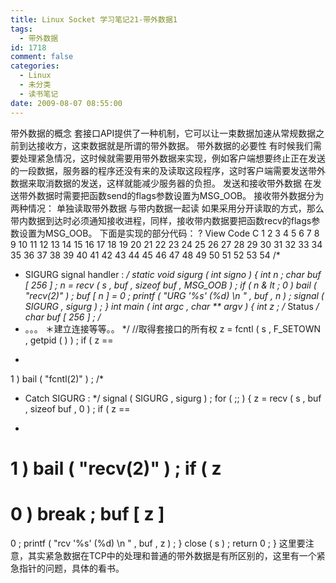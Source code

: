 ```yaml
---
title: Linux Socket 学习笔记21-带外数据1
tags:
  - 带外数据
id: 1718
comment: false
categories:
  - Linux
  - 未分类
  - 读书笔记
date: 2009-08-07 08:55:00
---
```


带外数据的概念
套接口API提供了一种机制，它可以让一束数据加速从常规数据之前到达接收方，这束数据就是所谓的带外数据。
带外数据的必要性
有时候我们需要处理紧急情况，这时候就需要用带外数据来实现，例如客户端想要终止正在发送的一段数据，服务器的程序还没有来的及读取这段程序，这时客户端需要发送带外数据来取消数据的发送，这样就能减少服务器的负担。
发送和接收带外数据
在发送带外数据时需要把函数send的flags参数设置为MSG_OOB。
接收带外数据分为两种情况：
单独读取带外数据
与带内数据一起读
如果采用分开读取的方式，那么带内数据到达时必须通知接收进程，同样，接收带内数据要把函数recv的flags参数设置为MSG_OOB。
下面是实现的部分代码：
?
View Code
C
1
2
3
4
5
6
7
8
9
10
11
12
13
14
15
16
17
18
19
20
21
22
23
24
25
26
27
28
29
30
31
32
33
34
35
36
37
38
39
40
41
42
43
44
45
46
47
48
49
50
51
52
53
54
/*
* SIGURG signal handler :
*/
static
void
sigurg
(
int
signo
)
{
int
n
;
char
buf
[
256
]
;
n
=
recv
(
s
,
buf
,
sizeof
buf
,
MSG_OOB
)
;
if
(
n
&
lt
;
0
)
bail
(
"recv(2)"
)
;
buf
[
n
]
=
0
;
printf
(
"URG '%s' (%d)
\n
"
,
buf
,
n
)
;
signal
(
SIGURG
,
sigurg
)
;
}
int
main
(
int
argc
,
char
**
argv
)
{
int
z
;
/* Status */
char
buf
[
256
]
;
/*
* 。。。
＊建立连接等等。。
*/
//取得套接口的所有权
z
=
fcntl
(
s
,
F_SETOWN
,
getpid
(
)
)
;
if
(
z
==
-
1
)
bail
(
"fcntl(2)"
)
;
/*
* Catch SIGURG :
*/
signal
(
SIGURG
,
sigurg
)
;
for
(
;;
)
{
z
=
recv
(
s
,
buf
,
sizeof
buf
,
0
)
;
if
(
z
==
-
1
)
bail
(
"recv(2)"
)
;
if
(
z
==
0
)
break
;
buf
[
z
]
=
0
;
printf
(
"rcv '%s' (%d)
\n
"
,
buf
,
z
)
;
}
close
(
s
)
;
return
0
;
}
这里要注意，其实紧急数据在TCP中的处理和普通的带外数据是有所区别的，这里有一个紧急指针的问题，具体的看书。